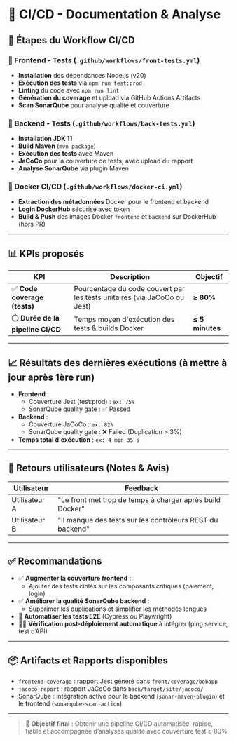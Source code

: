 # 📘 CI/CD - Documentation & Analyse

## 🔧 Étapes du Workflow CI/CD

### 🧪 Frontend - Tests (`.github/workflows/front-tests.yml`)

- **Installation** des dépendances Node.js (v20)
- **Exécution des tests** via `npm run test:prod`
- **Linting** du code avec `npm run lint`
- **Génération du coverage** et upload via GitHub Actions Artifacts
- **Scan SonarQube** pour analyse qualité et couverture

### 🧪 Backend - Tests (`.github/workflows/back-tests.yml`)

- **Installation JDK 11**
- **Build Maven** (`mvn package`)
- **Exécution des tests** avec Maven
- **JaCoCo** pour la couverture de tests, avec upload du rapport
- **Analyse SonarQube** via plugin Maven

### 🐳 Docker CI/CD (`.github/workflows/docker-ci.yml`)

- **Extraction des métadonnées** Docker pour le frontend et backend
- **Login DockerHub** sécurisé avec token
- **Build & Push** des images Docker `frontend` et `backend` sur DockerHub (hors PR)

---

## 📊 KPIs proposés

| KPI                               | Description                                                              | Objectif        |
| --------------------------------- | ------------------------------------------------------------------------ | --------------- |
| ✅ **Code coverage (tests)**      | Pourcentage du code couvert par les tests unitaires (via JaCoCo ou Jest) | **≥ 80%**       |
| ⏱️ **Durée de la pipeline CI/CD** | Temps moyen d'exécution des tests & builds Docker                        | **≤ 5 minutes** |

---

## 📈 Résultats des dernières exécutions (à mettre à jour après 1ère run)

- **Frontend** :
  - Couverture Jest (test:prod) : `ex: 75%`
  - SonarQube quality gate : ✅ Passed
- **Backend** :
  - Couverture JaCoCo : `ex: 82%`
  - SonarQube quality gate : ❌ Failed (Duplication > 3%)
- **Temps total d'exécution** : `ex: 4 min 35 s`

---

## 💬 Retours utilisateurs (Notes & Avis)

| Utilisateur   | Feedback                                                  |
| ------------- | --------------------------------------------------------- |
| Utilisateur A | "Le front met trop de temps à charger après build Docker" |
| Utilisateur B | "Il manque des tests sur les contrôleurs REST du backend" |

---

## ✅ Recommandations

- ✅ **Augmenter la couverture frontend** :
  - Ajouter des tests ciblés sur les composants critiques (paiement, login)
- ✅ **Améliorer la qualité SonarQube backend** :
  - Supprimer les duplications et simplifier les méthodes longues
- 🔄 **Automatiser les tests E2E** (Cypress ou Playwright)
- 🕵️‍♂️ **Vérification post-déploiement automatique** à intégrer (ping service, test d’API)

---

## 📦 Artifacts et Rapports disponibles

- `frontend-coverage` : rapport Jest généré dans `front/coverage/bobapp`
- `jacoco-report` : rapport JaCoCo dans `back/target/site/jacoco/`
- SonarQube : intégration active pour le backend (`sonar-maven-plugin`) et le frontend (`sonarqube-scan-action`)

---

> 🎯 **Objectif final** : Obtenir une pipeline CI/CD automatisée, rapide, fiable et accompagnée d’analyses qualité avec couverture test ≥ 80%
